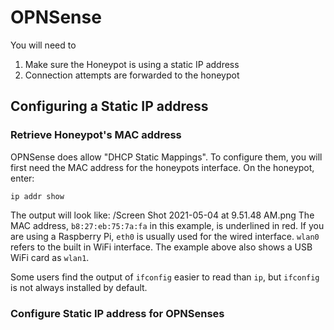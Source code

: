 # OPNSense
You will need to 
1. Make sure the Honeypot is using a static IP address
2. Connection attempts are forwarded to the honeypot

## Configuring a Static IP address

### Retrieve Honeypot's MAC address

OPNSense does allow "DHCP Static Mappings". To configure them, you will first need the MAC address for the honeypots interface.  On the honeypot, enter:
```
ip addr show
```
The output will look like:
/Screen Shot 2021-05-04 at 9.51.48 AM.png
The MAC address, ```b8:27:eb:75:7a:fa``` in this example, is underlined in red. If you are using a Raspberry Pi, ```eth0``` is usually used for the wired interface. ```wlan0``` refers to the built in WiFi interface. The example above also shows a USB WiFi card as ```wlan1```.

Some users find the output of ```ifconfig``` easier to read than ```ip```, but ```ifconfig``` is not always installed by default.

### Configure Static IP address for OPNSenses


